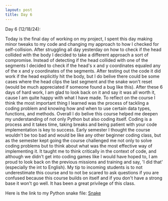 ```yaml
---
layout: post
title: Day 6
---
```


Day 6 (12/18/24):

  Today is the final day of working on my project, I spent this day making minor tweaks to my code and changing my approach to how I checked for self-collision. After struggling all day yesterday on how to check if the head collided with the body I decided to take a different approach a sort of compromise. Instead of detecting if the head collided with one of the segments I decided to check if the head's x and y coordinates equaled any of the x and y coordinates of the segments. After testing out the code it did work if the head explicitly hit the body, but I do belive there could be some cases where the head clips the last segment and the snake won't reset (would be much appreciated if someone found a bug like this). After these 6 days of hard work, I am glad to look back on it and say it was all worth it, cause I am quite happy with what I have made. To reflect on the course I think the most important thing I learned was the process of tackling a coding problem and knowing how and when to use certain data types, functions, and methods. Overall I do belive this course helped me deepen my understanding of not only Python but also coding itself. Coding is a process and it takes time, taking breaks and being patient with your code implementation is key to success. Early semester I thought the course wouldn't be too bad and would be like any other beginner coding class, but as the semester kept going the course challenged me not only to solve coding problems but to think about what was the most effective way of implementing it. It taught me to think critically in the context of code, and although we didn't get into coding games like I would have hoped to, I am proud to look back on the previous missions and training and say, 'I did that' (especially the int to English). My tip to incoming students is to not underestimate this course and to not be scared to ask questions if you are confused because this course builds on itself and if you don't have a strong base it won't go well. It has been a great privilege of this class. 

Here is the link to my Python snake file: [Snake]()
